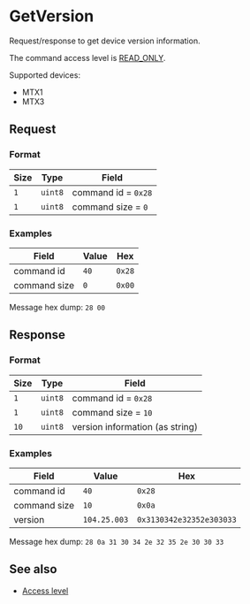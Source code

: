# GetVersion

Request/response to get device version information.

The command access level is [READ_ONLY](../basics.md#command-access-level).

Supported devices:
- MTX1
- MTX3


## Request

### Format

| Size | Type    | Field               |
| ---- | ------- | ------------------- |
| `1`  | `uint8` | command id = `0x28` |
| `1`  | `uint8` | command size = `0`  |

### Examples

| Field        | Value | Hex    |
| ------------ | ----- | ------ |
| command id   | `40`  | `0x28` |
| command size | `0`   | `0x00` |

Message hex dump: `28 00`


## Response

### Format

| Size | Type    | Field                           |
| ---- | ------- | ------------------------------- |
| `1`  | `uint8` | command id = `0x28`             |
| `1`  | `uint8` | command size = `10`             |
| `10` | `uint8` | version information (as string) |

### Examples

| Field        | Value        | Hex                      |
| ------------ | ------------ | ------------------------ |
| command id   | `40`         | `0x28`                   |
| command size | `10`         | `0x0a`                   |
| version      | `104.25.003` | `0x3130342e32352e303033` |

Message hex dump: `28 0a 31 30 34 2e 32 35 2e 30 30 33`


## See also

* [Access level](../basics.md#command-access-level)
